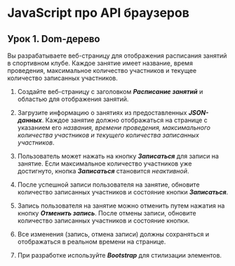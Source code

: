 # JavaScript про API браузеров

## Урок 1. Dom-дерево

Вы разрабатываете веб-страницу для отображения расписания занятий в спортивном клубе. Каждое занятие имеет название, время проведения, максимальное количество участников и текущее количество записанных участников.

1. Создайте веб-страницу с заголовком **_Расписание занятий_** и областью для отображения занятий.

2. Загрузите информацию о занятиях из предоставленных **_JSON-данных_**. Каждое занятие должно отображаться на странице с указанием его _названия, времени проведения, максимального количества участников и текущего количества записанных участников_.

3. Пользователь может нажать на кнопку **_Записаться_** для записи на занятие. Если максимальное количество участников уже достигнуто, кнопка **_Записаться_** становится _неактивной_.

4. После успешной записи пользователя на занятие, обновите количество записанных участников и состояние кнопки **_Записаться_**.

5. Запись пользователя на занятие можно отменить путем нажатия на кнопку **_Отменить запись_**. После отмены записи, обновите количество записанных участников и состояние кнопки.

6. Все изменения (запись, отмена записи) должны сохраняться и отображаться в реальном времени на странице.

7. При разработке используйте **_Bootstrap_** для стилизации элементов.

